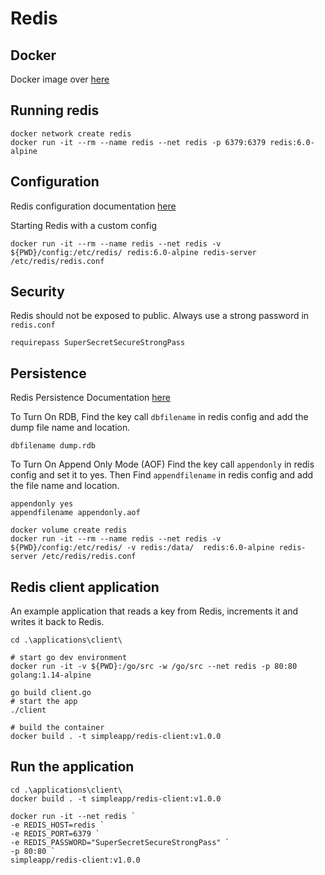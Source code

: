 # Redis

## Docker

Docker image over [here](https://hub.docker.com/_/redis)

## Running redis

```
docker network create redis
docker run -it --rm --name redis --net redis -p 6379:6379 redis:6.0-alpine
```

## Configuration

Redis configuration documentation [here](https://redis.io/topics/config)

Starting Redis with a custom config

```
docker run -it --rm --name redis --net redis -v ${PWD}/config:/etc/redis/ redis:6.0-alpine redis-server /etc/redis/redis.conf

```

## Security

Redis should not be exposed to public.
Always use a strong password in `redis.conf`

```
requirepass SuperSecretSecureStrongPass
```

## Persistence

Redis Persistence Documentation [here](https://redis.io/topics/persistence)

To Turn On RDB,
Find the key call `dbfilename` in redis config and add the dump file name and location.

```
dbfilename dump.rdb
```

To Turn On Append Only Mode (AOF)
Find the key call `appendonly` in redis config and set it to yes.
Then Find `appendfilename` in redis config and add the file name and location.

```
appendonly yes
appendfilename appendonly.aof
```

```
docker volume create redis
docker run -it --rm --name redis --net redis -v ${PWD}/config:/etc/redis/ -v redis:/data/  redis:6.0-alpine redis-server /etc/redis/redis.conf
```

## Redis client application

An example application that reads a key from Redis, increments it and writes it back to Redis.

```
cd .\applications\client\

# start go dev environment
docker run -it -v ${PWD}:/go/src -w /go/src --net redis -p 80:80 golang:1.14-alpine

go build client.go
# start the app
./client

# build the container
docker build . -t simpleapp/redis-client:v1.0.0

```

## Run the application

```
cd .\applications\client\
docker build . -t simpleapp/redis-client:v1.0.0

docker run -it --net redis `
-e REDIS_HOST=redis `
-e REDIS_PORT=6379 `
-e REDIS_PASSWORD="SuperSecretSecureStrongPass" `
-p 80:80 `
simpleapp/redis-client:v1.0.0

```
